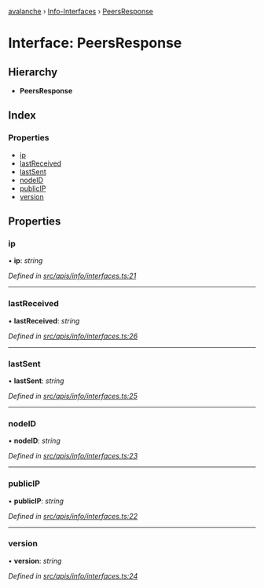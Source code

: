 [avalanche](../README.md) › [Info-Interfaces](../modules/info_interfaces.md) › [PeersResponse](info_interfaces.peersresponse.md)

# Interface: PeersResponse

## Hierarchy

* **PeersResponse**

## Index

### Properties

* [ip](info_interfaces.peersresponse.md#ip)
* [lastReceived](info_interfaces.peersresponse.md#lastreceived)
* [lastSent](info_interfaces.peersresponse.md#lastsent)
* [nodeID](info_interfaces.peersresponse.md#nodeid)
* [publicIP](info_interfaces.peersresponse.md#publicip)
* [version](info_interfaces.peersresponse.md#version)

## Properties

###  ip

• **ip**: *string*

*Defined in [src/apis/info/interfaces.ts:21](https://github.com/ava-labs/avalanchejs/blob/82de5d8/src/apis/info/interfaces.ts#L21)*

___

###  lastReceived

• **lastReceived**: *string*

*Defined in [src/apis/info/interfaces.ts:26](https://github.com/ava-labs/avalanchejs/blob/82de5d8/src/apis/info/interfaces.ts#L26)*

___

###  lastSent

• **lastSent**: *string*

*Defined in [src/apis/info/interfaces.ts:25](https://github.com/ava-labs/avalanchejs/blob/82de5d8/src/apis/info/interfaces.ts#L25)*

___

###  nodeID

• **nodeID**: *string*

*Defined in [src/apis/info/interfaces.ts:23](https://github.com/ava-labs/avalanchejs/blob/82de5d8/src/apis/info/interfaces.ts#L23)*

___

###  publicIP

• **publicIP**: *string*

*Defined in [src/apis/info/interfaces.ts:22](https://github.com/ava-labs/avalanchejs/blob/82de5d8/src/apis/info/interfaces.ts#L22)*

___

###  version

• **version**: *string*

*Defined in [src/apis/info/interfaces.ts:24](https://github.com/ava-labs/avalanchejs/blob/82de5d8/src/apis/info/interfaces.ts#L24)*
